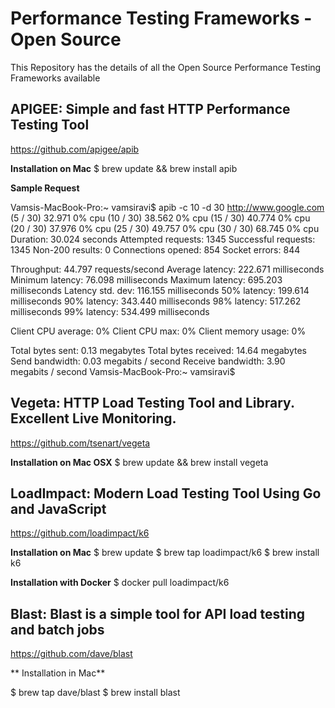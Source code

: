 # Performance Testing Frameworks - Open Source

This Repository has the details of all the Open Source Performance Testing Frameworks available

## APIGEE: Simple and fast HTTP Performance Testing Tool

https://github.com/apigee/apib

**Installation on Mac**
$ brew update && brew install apib

**Sample Request**

Vamsis-MacBook-Pro:~ vamsiravi$ apib -c 10 -d 30 http://www.google.com
(5 / 30) 32.971 0% cpu
(10 / 30) 38.562 0% cpu
(15 / 30) 40.774 0% cpu
(20 / 30) 37.976 0% cpu
(25 / 30) 49.757 0% cpu
(30 / 30) 68.745 0% cpu
Duration:             30.024 seconds
Attempted requests:   1345
Successful requests:  1345
Non-200 results:      0
Connections opened:   854
Socket errors:        844

Throughput:           44.797 requests/second
Average latency:      222.671 milliseconds
Minimum latency:      76.098 milliseconds
Maximum latency:      695.203 milliseconds
Latency std. dev:     116.155 milliseconds
50% latency:          199.614 milliseconds
90% latency:          343.440 milliseconds
98% latency:          517.262 milliseconds
99% latency:          534.499 milliseconds

Client CPU average:    0%
Client CPU max:        0%
Client memory usage:    0%

Total bytes sent:      0.13 megabytes
Total bytes received:  14.64 megabytes
Send bandwidth:        0.03 megabits / second
Receive bandwidth:     3.90 megabits / second
Vamsis-MacBook-Pro:~ vamsiravi$


## Vegeta: HTTP Load Testing Tool and Library. Excellent Live Monitoring.  

https://github.com/tsenart/vegeta

**Installation on Mac OSX**
$ brew update && brew install vegeta

## LoadImpact: Modern Load Testing Tool Using Go and JavaScript

https://github.com/loadimpact/k6

**Installation on Mac**
$ brew update
$ brew tap loadimpact/k6
$ brew install k6

**Installation with Docker**
$ docker pull loadimpact/k6

## Blast: Blast is a simple tool for API load testing and batch jobs

https://github.com/dave/blast

** Installation in Mac**

$ brew tap dave/blast
$ brew install blast
